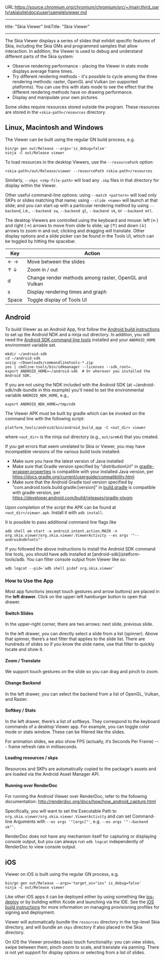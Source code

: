 URL:https://source.chromium.org/chromium/chromium/src/+/main:third_party\skia\site\docs\user\sample\viewer.md

---
title: "Skia Viewer"
linkTitle: "Skia Viewer"

---

The Skia Viewer displays a series of slides that exhibit specific features of Skia, including the Skia GMs and programmed samples that allow interaction. In addition, the Viewer is used to debug and understand different parts of the Skia system:

* Observe rendering performance - placing the Viewer in stats mode displays average frame times.
* Try different rendering methods - it's possible to cycle among the three rendering methods: raster, OpenGL and Vulkan (on supported platforms). You can use this with stats mode to see the effect that the different rendering methods have on drawing performance.
* Display and manipulate your own pictures.

Some slides require resources stored outside the program. These resources are stored in the `<skia-path>/resources` directory.

Linux, Macintosh and Windows
----------------------------

The Viewer can be built using the regular GN build process, e.g.

    bin/gn gen out/Release --args='is_debug=false'
    ninja -C out/Release viewer

To load resources in the desktop Viewers, use the `--resourcePath` option:

    <skia-path>/out/Release/viewer --resourcePath <skia-path>/resources

Similarly, `--skps <skp-file-path>` will load any `.skp` files in that directory
for display within the Viewer.

Other useful command-line options: using `--match <pattern>` will load only SKPs or slides
matching that name; using `--slide <name>` will launch at that slide; and you can start up
with a particular rendering method by using `--backend`, i.e., `--backend sw`, `--backend gl`,
`--backend vk`, or `--backend mtl`.

The desktop Viewers are controlled using the keyboard and mouse: left (←) and right
(→) arrows to move from slide to slide; up (↑) and down (↓) arrows to
zoom in and out; clicking and dragging will translate. Other display options and a slide
picker can be found in the Tools UI, which can be toggled by hitting the spacebar.

Key    | Action
-------|-------------
← →    | Move between the slides
↑ ↓    | Zoom in / out
d      | Change render methods among raster, OpenGL and Vulkan
s      | Display rendering times and graph
Space  | Toggle display of Tools UI

Android
-------

To build Viewer as an Android App, first follow the
[Android build instructions](/docs/user/build#android) to set up the
Android NDK and a ninja out directory. In addition, you will need the
[Android SDK command line tools](https://developer.android.com/studio/#command-line-tools-only)
installed and your `ANDROID_HOME` environment variable set.

    mkdir ~/android-sdk
    cd ~/android-sdk
    unzip ~/Downloads/commandlinetools-*.zip
    yes | cmdline-tools/bin/sdkmanager --licenses --sdk_root=.
    export ANDROID_HOME=~/android-sdk  # Or wherever you installed the Android SDK.

If you are not using the NDK included with the Android SDK (at ~/android-sdk/ndk-bundle
in this example) you'll need to set the environmental variable `ANDROID_NDK_HOME`, e.g.,

    export ANDROID_NDK_HOME=/tmp/ndk

The Viewer APK must be built by gradle which can be invoked on the command line
with the following script:

    platform_tools/android/bin/android_build_app -C <out_dir> viewer

where `<out_dir>` is the ninja out directory (e.g., `out/arm64`)
that you created.

If you get errors that seem unrelated to Skia or Viewer, you may have incompatible versions of the
various build tools installed:

* Make sure you have the latest version of Java installed
* Make sure that Gradle version specified by "distributionUrl" in
  [gradle-wrapper.properties](https://crsrc.org/c/third_party/skia/platform_tools/android/apps/gradle/wrapper/gradle-wrapper.properties)
  is compatible with your installed Java version, per
  https://docs.gradle.org/current/userguide/compatibility.html
* Make sure that the Android Gradle tool version specified by
  "com.android.tools.build:gradle:[version]"
  in [build.gradle](https://crsrc.org/c/third_party/skia/platform_tools/android/apps/build.gradle)
  is compatible with gradle version, per https://developer.android.com/build/releases/gradle-plugin

Upon completion of the script the APK can be found at `<out_dir>/viewer.apk`. Install it with
`adb install`.

It is possible to pass additional command line flags like

    adb shell am start -a android.intent.action.MAIN -n org.skia.viewer/org.skia.viewer.ViewerActivity --es args '"--androidndkfonts"'

If you followed the above instructions to install the Android SDK command line tools, you should
have adb installed at [android-sdk]/platform-tools/adb. You can filter console output from Viewer
like so:

    adb logcat --pid=`adb shell pidof org.skia.viewer`

### How to Use the App

Most app functions (except touch gestures and arrow buttons) are placed in the **left drawer**.
Click on the upper-left hamburger button to open that drawer.

#### Switch Slides

In the upper-right corner, there are two arrows: next slide, previous slide.

In the left drawer, you can directly select a slide from a list (spinner). Above that spinner,
there’s a text filter that applies to the slide list. There are hundreds of slides so if you
know the slide name, use that filter to quickly locate and show it.

#### Zoom / Translate

We support touch gestures on the slide so you can drag and pinch to zoom.

#### Change Backend

In the left drawer, you can select the backend from a list of OpenGL, Vulkan, and Raster.

#### Softkey / Stats

In the left drawer, there’s a list of softkeys. They correspond to the keyboard commands
of a desktop Viewer app. For example, you can toggle color mode or stats window. These can
be filtered like the slides.

For animation slides, we also show FPS (actually, it’s Seconds Per Frame) --- frame
refresh rate in milliseconds.

#### Loading resources / skps

Resources and SKPs are automatically copied to the package's assets and are loaded via the Android
Asset Manager API.

#### Running over RenderDoc

For running the Android Viewer over RenderDoc, refer to the following documentation:
http://renderdoc.org/docs/how/how_android_capture.html

Specifically, you will want to set the Executable Path to
`org.skia.viewer/org.skia.viewer.ViewerActivity` and can set Command-line Arguments with
`--es args '"[args]"'`, e.g. `--es args '"--backend vk"'`.

RenderDoc does not have any mechanism itself for capturing or displaying console output, but you can
always run `adb logcat` independently of RenderDoc to view console output.

iOS
---

Viewer on iOS is built using the regular GN process, e.g.

    bin/gn gen out/Release --args='target_os="ios" is_debug=false'
    ninja -C out/Release viewer

Like other iOS apps it can be deployed either by using something like
[ios-deploy](https://github.com/ios-control/ios-deploy)
or by building within Xcode and launching via the IDE. See the
[iOS build instructions](https://skia.org/docs/user/build#ios) for more information
on managing provisioning profiles for signing and deployment.

Viewer will
automatically bundle the `resources` directory in the top-level Skia directory,
and will bundle an `skps` directory if also placed in the Skia directory.

On iOS the Viewer provides basic touch functionality: you can view slides,
swipe between them, pinch-zoom to scale, and translate via panning. There is not
yet support for display options or selecting from a list of slides.

